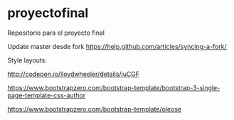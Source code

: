 # proyectofinal
Repositorio para el proyecto final

Update master desde fork
https://help.github.com/articles/syncing-a-fork/

Style layouts:

http://codepen.io/lloydwheeler/details/iuCGF

https://www.bootstrapzero.com/bootstrap-template/bootstrap-3-single-page-template-css-author

https://www.bootstrapzero.com/bootstrap-template/oleose
